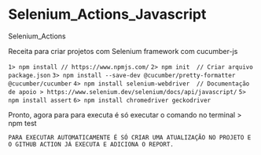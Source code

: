 # Selenium_Actions_Javascript

Selenium_Actions 

Receita para criar projetos com Selenium framework com cucumber-js 

```1> npm install // https://www.npmjs.com/```
```2> npm init  // Criar arquivo package.json```
```3> npm install --save-dev @cucumber/pretty-formatter @cucumber/cucumber```
```4> npm install selenium-webdriver  // Documentação de apoio > https://www.selenium.dev/selenium/docs/api/javascript/```
```5> npm install assert```
```6> npm install chromedriver geckodriver```

Pronto, agora para para executa é só executar o comando no terminal > npm test 

```PARA EXECUTAR AUTOMATICAMENTE É SÓ CRIAR UMA ATUALIZAÇÃO NO PROJETO E O GITHUB ACTION JÁ EXECUTA E ADICIONA O REPORT.```
